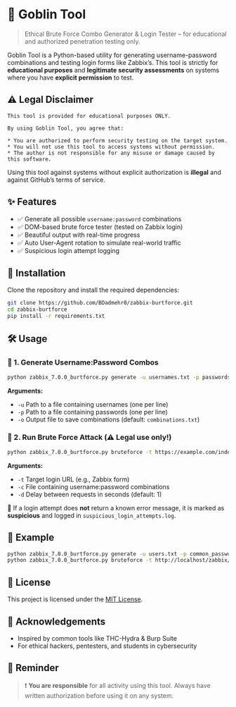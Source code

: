 # 🧠 Goblin Tool

> Ethical Brute Force Combo Generator & Login Tester – for educational and authorized penetration testing only.

Goblin Tool is a Python-based utility for generating username-password combinations and testing login forms like Zabbix’s. This tool is strictly for **educational purposes** and **legitimate security assessments** on systems where you have **explicit permission** to test.

## ⚠️ Legal Disclaimer

```
This tool is provided for educational purposes ONLY.

By using Goblin Tool, you agree that:

* You are authorized to perform security testing on the target system.
* You will not use this tool to access systems without permission.
* The author is not responsible for any misuse or damage caused by this software.
````

Using this tool against systems without explicit authorization is **illegal** and against GitHub’s terms of service.

## ✨ Features

- ✅ Generate all possible `username:password` combinations
- ✅ DOM-based brute force tester (tested on Zabbix login)
- ✅ Beautiful output with real-time progress
- ✅ Auto User-Agent rotation to simulate real-world traffic
- ✅ Suspicious login attempt logging

## 🔧 Installation

Clone the repository and install the required dependencies:

```bash
git clone https://github.com/BDadmehr0/zabbix-burtforce.git
cd zabbix-burtforce
pip install -r requirements.txt
````

## 🛠️ Usage

### 🔹 1. Generate Username\:Password Combos

```bash
python zabbix_7.0.0_burtforce.py generate -u usernames.txt -p passwords.txt -o combos.txt
```

**Arguments:**

* `-u` Path to a file containing usernames (one per line)
* `-p` Path to a file containing passwords (one per line)
* `-o` Output file to save combinations (default: `combinations.txt`)


### 🔹 2. Run Brute Force Attack (⚠️ Legal use only!)

```bash
python zabbix_7.0.0_burtforce.py bruteforce -t https://example.com/index.php -c combos.txt -d 1
```

**Arguments:**

* `-t` Target login URL (e.g., Zabbix form)
* `-c` File containing username\:password combinations
* `-d` Delay between requests in seconds (default: 1)

📝 If a login attempt does **not** return a known error message, it is marked as **suspicious** and logged in `suspicious_login_attempts.log`.

## 🧩 Example

```bash
python zabbix_7.0.0_burtforce.py generate -u users.txt -p common_passwords.txt -o combos.txt
python zabbix_7.0.0_burtforce.py bruteforce -t http://localhost/zabbix/index.php -c combos.txt -d 0.5
```

## 📜 License

This project is licensed under the [MIT License](LICENSE).

## 🙏 Acknowledgements

* Inspired by common tools like THC-Hydra & Burp Suite
* For ethical hackers, pentesters, and students in cybersecurity

## 🔐 Reminder

> ❗ **You are responsible** for all activity using this tool. Always have written authorization before using it on any system.
